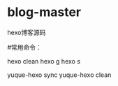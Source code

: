 # blog-master
hexo博客源码

#常用命令：

  hexo clean 
  hexo g
  hexo s

  yuque-hexo sync
  yuque-hexo clean
  
